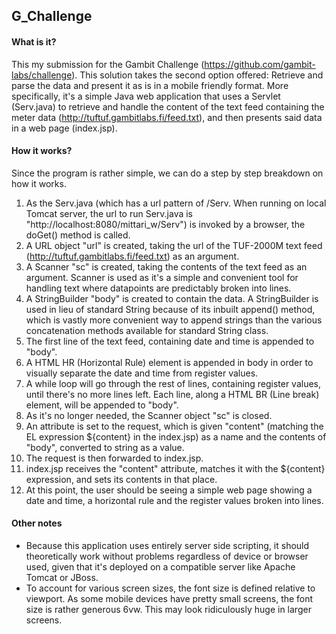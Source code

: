 ## G_Challenge

#### What is it?

This my submission for the Gambit Challenge (https://github.com/gambit-labs/challenge). This solution takes the second option offered: Retrieve and parse the data and present it as is in a mobile friendly format. More specifically, it's a simple Java web application that uses a Servlet (Serv.java) to retrieve and handle the content of the text feed containing the meter data (http://tuftuf.gambitlabs.fi/feed.txt), and then presents said data in a web page (index.jsp).

#### How it works?

Since the program is rather simple, we can do a step by step breakdown on how it works.

1. As the Serv.java (which has a url pattern of /Serv. When running on local Tomcat server, the url to run Serv.java is "http://localhost:8080/mittari_w/Serv") is invoked by a browser, the doGet() method is called.
2. A URL object "url" is created, taking the url of the TUF-2000M text feed (http://tuftuf.gambitlabs.fi/feed.txt) as an argument.
3. A Scanner "sc" is created, taking the contents of the text feed as an argument. Scanner is used as it's a simple and convenient tool for handling text where datapoints are predictably broken into lines.
4. A StringBuilder "body" is created to contain the data. A StringBuilder is used in lieu of standard String because of its inbuilt append() method, which is vastly more convenient way to append strings than the various concatenation methods available for standard String class.
5. The first line of the text feed, containing date and time is appended to "body".
6. A HTML HR (Horizontal Rule) element is appended in body in order to visually separate the date and time from register values.
7. A while loop will go through the rest of lines, containing register values, until there's no more lines left. Each line, along a HTML BR (Line break) element, will be appended to "body".
8. As it's no longer needed, the Scanner object "sc" is closed.
9. An attribute is set to the request, which is given "content" (matching the EL expression ${content} in the index.jsp) as a name and the contents of "body", converted to string as a value.
10. The request is then forwarded to index.jsp.
11. index.jsp receives the "content" attribute, matches it with the ${content} expression, and sets its contents in that place.
12. At this point, the user should be seeing a simple web page showing a date and time, a horizontal rule and the register values broken into lines.

#### Other notes

* Because this application uses entirely server side scripting, it should theoretically work without problems regardless of device or browser used, given that it's deployed on a compatible server like Apache Tomcat or JBoss.
* To account for various screen sizes, the font size is defined relative to viewport. As some mobile devices have pretty small screens, the font size is rather generous 6vw. This may look ridiculously huge in larger screens. 
